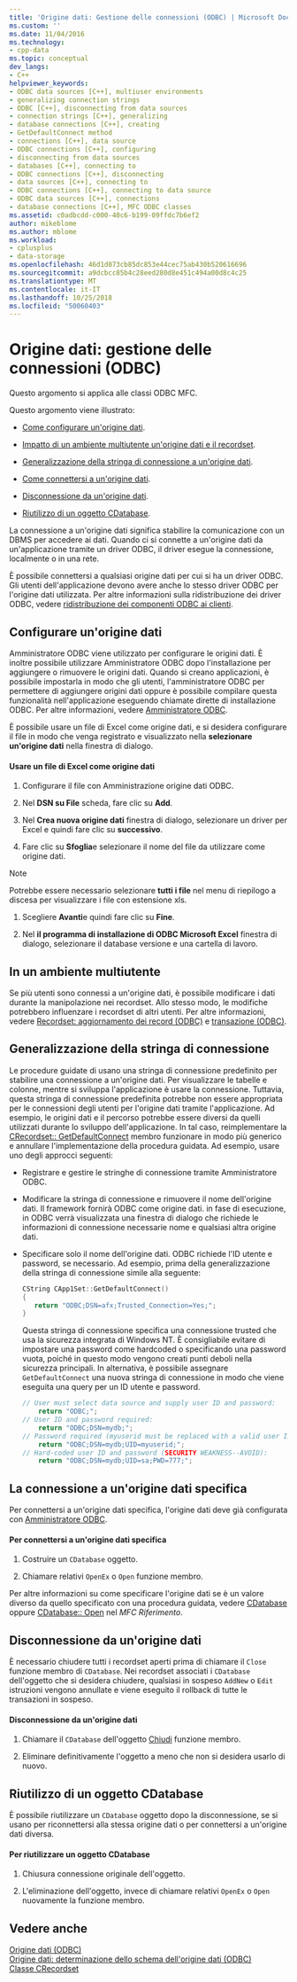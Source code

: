 ```yaml
---
title: 'Origine dati: Gestione delle connessioni (ODBC) | Microsoft Docs'
ms.custom: ''
ms.date: 11/04/2016
ms.technology:
- cpp-data
ms.topic: conceptual
dev_langs:
- C++
helpviewer_keywords:
- ODBC data sources [C++], multiuser environments
- generalizing connection strings
- ODBC [C++], disconnecting from data sources
- connection strings [C++], generalizing
- database connections [C++], creating
- GetDefaultConnect method
- connections [C++], data source
- ODBC connections [C++], configuring
- disconnecting from data sources
- databases [C++], connecting to
- ODBC connections [C++], disconnecting
- data sources [C++], connecting to
- ODBC connections [C++], connecting to data source
- ODBC data sources [C++], connections
- database connections [C++], MFC ODBC classes
ms.assetid: c0adbcdd-c000-40c6-b199-09ffdc7b6ef2
author: mikeblome
ms.author: mblome
ms.workload:
- cplusplus
- data-storage
ms.openlocfilehash: 46d1d073cb85dc853e44cec75ab430b520616696
ms.sourcegitcommit: a9dcbcc85b4c28eed280d8e451c494a00d8c4c25
ms.translationtype: MT
ms.contentlocale: it-IT
ms.lasthandoff: 10/25/2018
ms.locfileid: "50060403"
---
```

# <a name="data-source-managing-connections-odbc"></a>Origine dati: gestione delle connessioni (ODBC)

Questo argomento si applica alle classi ODBC MFC.

Questo argomento viene illustrato:

- [Come configurare un'origine dati](#_core_configuring_a_data_source).

- [Impatto di un ambiente multiutente un'origine dati e il recordset](#_core_working_in_a_multiuser_environment).

- [Generalizzazione della stringa di connessione a un'origine dati](#_core_generalizing_the_connection_string).

- [Come connettersi a un'origine dati](#_core_connecting_to_a_specific_data_source).

- [Disconnessione da un'origine dati](#_core_disconnecting_from_a_data_source).

- [Riutilizzo di un oggetto CDatabase](#_core_reusing_a_cdatabase_object).

La connessione a un'origine dati significa stabilire la comunicazione con un DBMS per accedere ai dati. Quando ci si connette a un'origine dati da un'applicazione tramite un driver ODBC, il driver esegue la connessione, localmente o in una rete.

È possibile connettersi a qualsiasi origine dati per cui si ha un driver ODBC. Gli utenti dell'applicazione devono avere anche lo stesso driver ODBC per l'origine dati utilizzata. Per altre informazioni sulla ridistribuzione dei driver ODBC, vedere [ridistribuzione dei componenti ODBC ai clienti](../../data/odbc/redistributing-odbc-components-to-your-customers.md).

##  <a name="_core_configuring_a_data_source"></a> Configurare un'origine dati

Amministratore ODBC viene utilizzato per configurare le origini dati. È inoltre possibile utilizzare Amministratore ODBC dopo l'installazione per aggiungere o rimuovere le origini dati. Quando si creano applicazioni, è possibile impostarla in modo che gli utenti, l'amministratore ODBC per permettere di aggiungere origini dati oppure è possibile compilare questa funzionalità nell'applicazione eseguendo chiamate dirette di installazione ODBC. Per altre informazioni, vedere [Amministratore ODBC](../../data/odbc/odbc-administrator.md).

È possibile usare un file di Excel come origine dati, e si desidera configurare il file in modo che venga registrato e visualizzato nella **selezionare un'origine dati** nella finestra di dialogo.

#### <a name="to-use-an-excel-file-as-a-data-source"></a>Usare un file di Excel come origine dati

1. Configurare il file con Amministrazione origine dati ODBC.

1. Nel **DSN su File** scheda, fare clic su **Add**.

1. Nel **Crea nuova origine dati** finestra di dialogo, selezionare un driver per Excel e quindi fare clic su **successivo**.

1. Fare clic su **Sfoglia**e selezionare il nome del file da utilizzare come origine dati.

> [!NOTE]
>  Potrebbe essere necessario selezionare **tutti i file** nel menu di riepilogo a discesa per visualizzare i file con estensione xls.

1. Scegliere **Avanti**e quindi fare clic su **Fine**.

1. Nel **il programma di installazione di ODBC Microsoft Excel** finestra di dialogo, selezionare il database versione e una cartella di lavoro.

##  <a name="_core_working_in_a_multiuser_environment"></a> In un ambiente multiutente

Se più utenti sono connessi a un'origine dati, è possibile modificare i dati durante la manipolazione nei recordset. Allo stesso modo, le modifiche potrebbero influenzare i recordset di altri utenti. Per altre informazioni, vedere [Recordset: aggiornamento dei record (ODBC)](../../data/odbc/recordset-how-recordsets-update-records-odbc.md) e [transazione (ODBC)](../../data/odbc/transaction-odbc.md).

##  <a name="_core_generalizing_the_connection_string"></a> Generalizzazione della stringa di connessione

Le procedure guidate di usano una stringa di connessione predefinito per stabilire una connessione a un'origine dati. Per visualizzare le tabelle e colonne, mentre si sviluppa l'applicazione è usare la connessione. Tuttavia, questa stringa di connessione predefinita potrebbe non essere appropriata per le connessioni degli utenti per l'origine dati tramite l'applicazione. Ad esempio, le origini dati e il percorso potrebbe essere diversi da quelli utilizzati durante lo sviluppo dell'applicazione. In tal caso, reimplementare la [CRecordset:: GetDefaultConnect](../../mfc/reference/crecordset-class.md#getdefaultconnect) membro funzionare in modo più generico e annullare l'implementazione della procedura guidata. Ad esempio, usare uno degli approcci seguenti:

- Registrare e gestire le stringhe di connessione tramite Amministratore ODBC.

- Modificare la stringa di connessione e rimuovere il nome dell'origine dati. Il framework fornirà ODBC come origine dati. in fase di esecuzione, in ODBC verrà visualizzata una finestra di dialogo che richiede le informazioni di connessione necessarie nome e qualsiasi altra origine dati.

- Specificare solo il nome dell'origine dati. ODBC richiede l'ID utente e password, se necessario. Ad esempio, prima della generalizzazione della stringa di connessione simile alla seguente:

    ```cpp
    CString CApp1Set::GetDefaultConnect()
    {
       return "ODBC;DSN=afx;Trusted_Connection=Yes;";
    }
    ```

   Questa stringa di connessione specifica una connessione trusted che usa la sicurezza integrata di Windows NT. È consigliabile evitare di impostare una password come hardcoded o specificando una password vuota, poiché in questo modo vengono creati punti deboli nella sicurezza principali. In alternativa, è possibile assegnare `GetDefaultConnect` una nuova stringa di connessione in modo che viene eseguita una query per un ID utente e password.

    ```cpp
    // User must select data source and supply user ID and password:
        return "ODBC;";
    // User ID and password required:
        return "ODBC;DSN=mydb;";
    // Password required (myuserid must be replaced with a valid user ID):
        return "ODBC;DSN=mydb;UID=myuserid;";
    // Hard-coded user ID and password (SECURITY WEAKNESS--AVOID):
        return "ODBC;DSN=mydb;UID=sa;PWD=777;";
    ```

##  <a name="_core_connecting_to_a_specific_data_source"></a> La connessione a un'origine dati specifica

Per connettersi a un'origine dati specifica, l'origine dati deve già configurata con [Amministratore ODBC](../../data/odbc/odbc-administrator.md).

#### <a name="to-connect-to-a-specific-data-source"></a>Per connettersi a un'origine dati specifica

1. Costruire un `CDatabase` oggetto.

1. Chiamare relativi `OpenEx` o `Open` funzione membro.

Per altre informazioni su come specificare l'origine dati se è un valore diverso da quello specificato con una procedura guidata, vedere [CDatabase](../../mfc/reference/cdatabase-class.md#openex) oppure [CDatabase:: Open](../../mfc/reference/cdatabase-class.md#open) nel *MFC Riferimento*.

##  <a name="_core_disconnecting_from_a_data_source"></a> Disconnessione da un'origine dati

È necessario chiudere tutti i recordset aperti prima di chiamare il `Close` funzione membro di `CDatabase`. Nei recordset associati i `CDatabase` dell'oggetto che si desidera chiudere, qualsiasi in sospeso `AddNew` o `Edit` istruzioni vengono annullate e viene eseguito il rollback di tutte le transazioni in sospeso.

#### <a name="to-disconnect-from-a-data-source"></a>Disconnessione da un'origine dati

1. Chiamare il `CDatabase` dell'oggetto [Chiudi](../../mfc/reference/cdatabase-class.md#close) funzione membro.

1. Eliminare definitivamente l'oggetto a meno che non si desidera usarlo di nuovo.

##  <a name="_core_reusing_a_cdatabase_object"></a> Riutilizzo di un oggetto CDatabase

È possibile riutilizzare un `CDatabase` oggetto dopo la disconnessione, se si usano per riconnettersi alla stessa origine dati o per connettersi a un'origine dati diversa.

#### <a name="to-reuse-a-cdatabase-object"></a>Per riutilizzare un oggetto CDatabase

1. Chiusura connessione originale dell'oggetto.

1. L'eliminazione dell'oggetto, invece di chiamare relativi `OpenEx` o `Open` nuovamente la funzione membro.

## <a name="see-also"></a>Vedere anche

[Origine dati (ODBC)](../../data/odbc/data-source-odbc.md)<br/>
[Origine dati: determinazione dello schema dell'origine dati (ODBC)](../../data/odbc/data-source-determining-the-schema-of-the-data-source-odbc.md)<br/>
[Classe CRecordset](../../mfc/reference/crecordset-class.md)